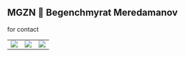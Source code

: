 ## MGZN 👋 Begenchmyrat Meredamanov
<!--
 ![](https://img.shields.io/badge/Cyber%20Security-Consultant%20%2F%20Trainer%20%2F%20Engineer%20%2F%20Architect-blue)
 ![](https://img.shields.io/badge/Twitch-Persembe%20--%20Pazar%20Gunleri%20Saat%2020.00-purple)
 ![](https://img.shields.io/badge/Youtube-Carsamba%20--%20Cumartesi%20Saat%2017.00-red)
-->

<table class="center">
  <tr>for contact</tr>
  <tr>
    <td>
      <a href="https://www.instagram.com/mgzn.com.tm">
        <img src="https://img.shields.io/badge/Instagram-E4405F?style=for-the-badge&logo=instagram&logoColor=white">
      </a> 
    <td>
      <a href="https://www.youtube.com/channel/UC8uSy6mjmsDSie93CkKiaSA">
        <img src="https://img.shields.io/badge/YouTube-FF0000?style=for-the-badge&logo=youtube&logoColor=white">
      </a> 
     <td>
      <a href="mailto:mgzn.com.tm@gmail.com">
        <img src="https://img.shields.io/badge/Gmail-D14836?style=for-the-badge&logo=gmail&logoColor=white">
      </a>
  </tr>
</table>
<br></br>
